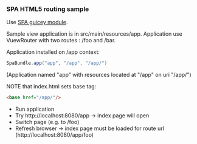 ### SPA HTML5 routing sample

Use [SPA guicey module]((https://github.com/xvik/dropwizard-guicey/tree/master/guicey-spa)).

Sample view application is in src/main/resources/app. Application use VuewRouter with two routes
: /foo and /bar.

Application installed on /app context:

```java
SpaBundle.app("app", "/app", "/app/")
```

(Application named "app" with resources located at "/app" on uri "/app/")

NOTE that index.html sets base tag:

```html
<base href="/app/"/>
```

* Run application
* Try http://localhost:8080/app -> index page will open
* Switch page (e.g. to /foo)
* Refresh browser -> index page must be loaded for route url (http://localhost:8080/app/foo)